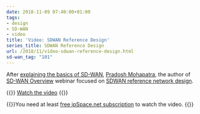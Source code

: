 ```yaml
---
date: 2018-11-09 07:40:00+01:00
tags:
- design
- SD-WAN
- video
title: 'Video: SDWAN Reference Design'
series_title: SDWAN Reference Design
url: /2018/11/video-sdwan-reference-design.html
sd-wan_tag: "101"
---
```

After [explaining the basics of SD-WAN](https://blog.ipspace.net/2018/09/video-what-is-sdwan.html), [Pradosh Mohapatra](https://www.ipspace.net/Author:Pradosh_Mohapatra), the author of [SD-WAN Overview](https://www.ipspace.net/SD-WAN_Overview) webinar focused on [SDWAN reference network design](https://my.ipspace.net/bin/get/SDWAN/2%20-%20Reference%20Network%20Design.mp4).

{{<jump>}}
[Watch the video](https://my.ipspace.net/bin/get/SDWAN/2%20-%20Reference%20Network%20Design.mp4)
{{</jump>}}

{{<note info>}}You need at least [free ipSpace.net subscription](https://www.ipspace.net/Subscription/Free) to watch the video.
{{</note>}}
